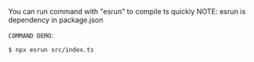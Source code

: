 
You can run command with "esrun" to compile ts quickly
NOTE: esrun is dependency in package.json

`COMMAND DEMO`:

``` $ npx esrun src/index.ts ```